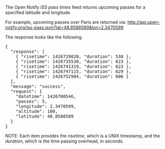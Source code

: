 The Open Notify *ISS pass times* feed returns upcoming passes for a specified latitude and longitude. 

For example, upcoming passes over Paris are returned via:
<a href="http://api.open-notify.org/iss-pass.json?lat=48.8588589&lon=2.3470599" target="lab">http://api.open-notify.org/iss-pass.json?lat=48.8588589&lon=2.3470599</a>

The response looks like the following. 
<pre>
{
  "response": [
    { "risetime": 1426729820, "duration": 530 }, 
    { "risetime": 1426735530, "duration": 623 }, 
    { "risetime": 1426741319, "duration": 623 }, 
    { "risetime": 1426747115, "duration": 629 }, 
    { "risetime": 1426752904, "duration": 606 }
  ], 
  "message": "success",
  "request": {
    "datetime": 1426700546, 
    "passes": 5, 
    "longitude": 2.3470599, 
    "altitude": 100, 
    "latitude": 48.8588589
  }
}</pre>

NOTE: Each item provides the *risetime*, which is a UNIX timestamp, and the *duration*, which is the time passing overhead, in seconds.